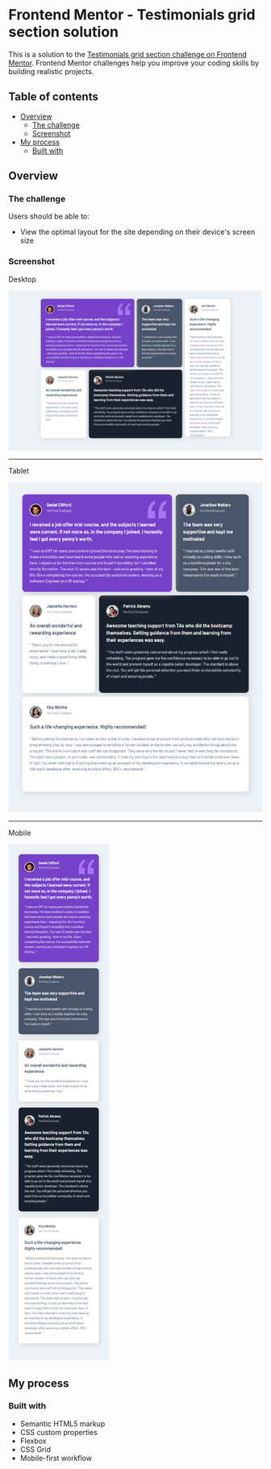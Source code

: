 # Frontend Mentor - Testimonials grid section solution

This is a solution to the [Testimonials grid section challenge on Frontend Mentor](https://www.frontendmentor.io/challenges/testimonials-grid-section-Nnw6J7Un7). Frontend Mentor challenges help you improve your coding skills by building realistic projects. 

## Table of contents

- [Overview](#overview)
  - [The challenge](#the-challenge)
  - [Screenshot](#screenshot)
- [My process](#my-process)
  - [Built with](#built-with)


## Overview

### The challenge

Users should be able to:

- View the optimal layout for the site depending on their device's screen size

### Screenshot

Desktop

![](./images/screenshot/desktop.png)

---
Tablet

![](./images/screenshot/tablet.png)

---
Mobile

![](./images/screenshot/mobile.png)

## My process

### Built with

- Semantic HTML5 markup
- CSS custom properties
- Flexbox
- CSS Grid
- Mobile-first workflow